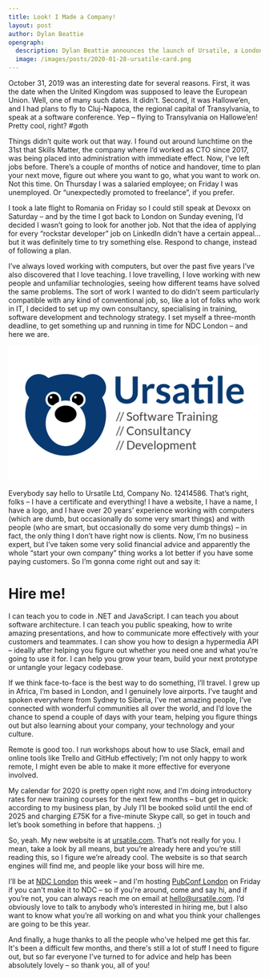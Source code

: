 ```yaml
---
title: Look! I Made a Company!
layout: post
author: Dylan Beattie
opengraph: 
  description: Dylan Beattie announces the launch of Ursatile, a London-based consultancy specialising in software development, communications training and techology strategy.
  image: /images/posts/2020-01-28-ursatile-card.png
---
```


October 31, 2019 was an interesting date for several reasons. First, it was the date when the United Kingdom was supposed to leave the European Union. Well, one of many such dates. It didn’t. Second, it was Hallowe’en, and I had plans to fly to Cluj-Napoca, the regional capital of Transylvania, to speak at a software conference. Yep – flying to Transylvania on Hallowe’en! Pretty cool, right? #goth

Things didn’t quite work out that way. I found out around lunchtime on the 31st that Skills Matter, the company where I’d worked as CTO since 2017, was being placed into administration with immediate effect. Now, I’ve left jobs before. There’s a couple of months of notice and handover, time to plan your next move, figure out where you want to go, what you want to work on. Not this time. On Thursday I was a salaried employee; on Friday I was unemployed. Or “unexpectedly promoted to freelance”, if you prefer. 

I took a late flight to Romania on Friday so I could still speak at Devoxx on Saturday – and by the time I got back to London on Sunday evening, I’d decided I wasn’t going to look for another job. Not that the idea of applying for every “rockstar developer” job on LinkedIn didn't have a certain appeal… but it was definitely time to try something else. Respond to change, instead of following a plan. 

I’ve always loved working with computers, but over the past five years I’ve also discovered that I love teaching. I love travelling, I love working with new people and unfamiliar technologies, seeing how different teams have solved the same problems. The sort of work I wanted to do didn’t seem particularly compatible with any kind of conventional job, so, like a lot of folks who work in IT, I decided to set up my own consultancy, specialising in training, software development and technology strategy. I set myself a three-month deadline, to get something up and running in time for NDC London – and here we are. 

<a href="https://ursatile.com/"><img src="/images/posts/2020-01-28-ursatile-banner.png"
style="border: 0; box-shadow: none"
 /></a>

Everybody say hello to Ursatile Ltd, Company No. 12414586. That’s right, folks – I have a certificate and everything! I have a website, I have a name, I have a logo, and I have over 20 years’ experience working with computers (which are dumb, but occasionally do some very smart things) and with people (who are smart, but occasionally do some very dumb things) – in fact, the only thing I don’t have right now is clients. Now, I’m no business expert, but I’ve taken some very solid financial advice and apparently the whole “start your own company” thing works a lot better if you have some paying customers. So I’m gonna come right out and say it:

# Hire me!

I can teach you to code in .NET and JavaScript. I can teach you about software architecture. I can teach you public speaking, how to write amazing presentations, and how to communicate more effectively with your customers and teammates. I can show you how to design a hypermedia API – ideally after helping you figure out whether you need one and what you’re going to use it for. I can help you grow your team, build your next prototype or untangle your legacy codebase. 

If we think face-to-face is the best way to do something, I’ll travel. I grew up in Africa, I’m based in London, and I genuinely love airports. I’ve taught and spoken everywhere from Sydney to Siberia, I’ve met amazing people, I’ve connected with wonderful communities all over the world, and I’d love the chance to spend a couple of days with your team, helping you figure things out but also learning about your company, your technology and your culture.

Remote is good too. I run workshops about how to use Slack, email and online tools like Trello and GitHub effectively; I’m not only happy to work remote, I might even be able to make it more effective for everyone involved.

 My calendar for 2020 is pretty open right now, and I'm doing introductory rates for new training courses for the next few months – but get in quick: according to my business plan, by July I’ll be booked solid until the end of 2025 and charging £75K for a five-minute Skype call, so get in touch and let’s book something in before that happens. ;)

So, yeah. My new website is at [ursatile.com](https://ursatile.com). That’s not really for you. I mean, take a look by all means, but you’re already here and you’re still reading this, so I figure we’re already cool. The website is so that search engines will find me, and people like your boss will hire me.

I’ll be at [NDC London](https://ndc-london.com/) this week – and I'm hosting [PubConf London](https://pubconf.io/) on Friday if you can't make it to NDC – so if you're around, come and say hi, and if you’re not, you can always reach me on email at [hello@ursatile.com](mailto:hello@ursatile.com). I’d obviously love to talk to anybody who’s interested in hiring me, but I also want to know what you’re all working on and what you think your challenges are going to be this year.

And finally, a huge thanks to all the people who've helped me get this far. It's been a difficult few months, and there's still a lot of stuff I need to figure out, but so far everyone I've turned to for advice and help has been absolutely lovely – so thank you, all of you!